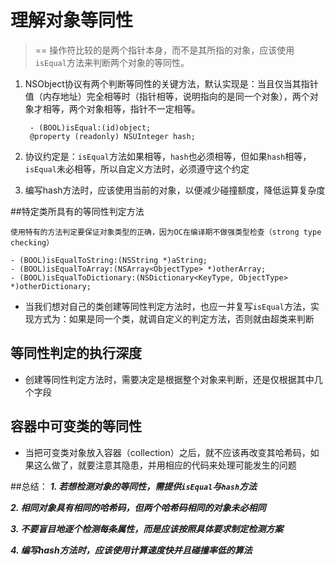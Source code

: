 # 理解对象等同性
> == 操作符比较的是两个指针本身，而不是其所指的对象，应该使用`isEqual`方法来判断两个对象的等同性。

1. NSObject协议有两个判断等同性的关键方法，默认实现是：当且仅当其指针值（内存地址）完全相等时（指针相等，说明指向的是同一个对象），两个对象才相等，两个对象相等，指针不一定相等。
		
		- (BOOL)isEqual:(id)object;
		@property (readonly) NSUInteger hash;

2. 协议约定是：`isEqual`方法如果相等，`hash`也必须相等，但如果`hash`相等，`isEqual`未必相等，所以自定义方法时，必须遵守这个约定
3. 编写hash方法时，应该使用当前的对象，以便减少碰撞额度，降低运算复杂度

##特定类所具有的等同性判定方法

	使用特有的方法判定要保证对象类型的正确，因为OC在编译期不做强类型检查（strong type checking）
	
	- (BOOL)isEqualToString:(NSString *)aString;
	- (BOOL)isEqualToArray:(NSArray<ObjectType> *)otherArray;
	- (BOOL)isEqualToDictionary:(NSDictionary<KeyType, ObjectType> *)otherDictionary;

* 当我们想对自己的类创建等同性判定方法时，也应一并复写`isEqual`方法，实现方式为：如果是同一个类，就调自定义的判定方法，否则就由超类来判断

## 等同性判定的执行深度
* 创建等同性判定方法时，需要决定是根据整个对象来判断，还是仅根据其中几个字段

## 容器中可变类的等同性
* 当把可变类对象放入容器（collection）之后，就不应该再改变其哈希码，如果这么做了，就要注意其隐患，并用相应的代码来处理可能发生的问题


##总结：
***1. 若想检测对象的等同性，需提供`isEqual`与`hash`方法***

***2. 相同对象具有相同的哈希码，但两个哈希码相同的对象未必相同***

***3. 不要盲目地逐个检测每条属性，而是应该按照具体要求制定检测方案***

***4. 编写hash方法时，应该使用计算速度快并且碰撞率低的算法***



















